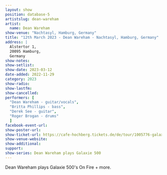 ```yaml
---
layout: show
position: database-5
artistslug: dean-wareham
artist:
  name: Dean Wareham
show-venue: "Nachtasyl, Hamburg, Germany"
title: "12th March 2023 - Dean Wareham - Nachtasyl, Hamburg, Germany"
address: |
  Alstertor 1,  
  20095 Hamburg,  
  Germany
show-notes: 
show-setlist:
show-date: 2023-03-12
date-added: 2022-11-29
category: 2023
show-radio:
show-lastfm:
show-cancelled: 
performers: [
  "Dean Wareham - guitar/vocals",
  "Britta Phillips - bass",
  "Derek See - guitar",
  "Roger Brogan - drums"
  ]
facebook-event-url:
show-poster-url: 
show-ticket-url: https://cafe-hochberg.tickets.de/de/tour/1005776-galaxie_500
show-venue-website: 
show-additional:
support:
show-series: Dean Wareham plays Galaxie 500
---
```

Dean Wareham plays Galaxie 500's On Fire + more. 
